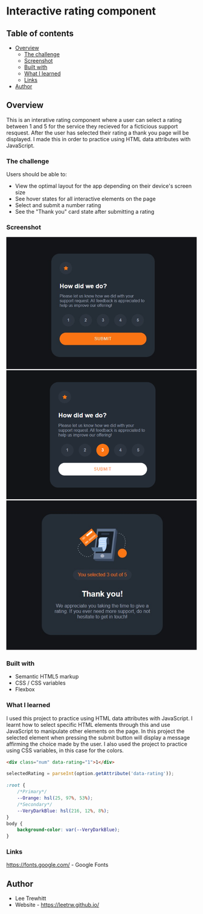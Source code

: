 # Interactive rating component 

## Table of contents

- [Overview](#overview)
  - [The challenge](#the-challenge)
  - [Screenshot](#screenshot)
  - [Built with](#built-with)
  - [What I learned](#what-i-learned)
  - [Links](#links)
- [Author](#author)



## Overview

This is an interative rating component where a user can select a rating between 1 and 5
for the service they recieved for a ficticious support resquest. After the user has selected 
their rating a thank you page will be displayed. I made this in order to practice using 
HTML data attributes with JavaScript. 


### The challenge

Users should be able to:

- View the optimal layout for the app depending on their device's screen size
- See hover states for all interactive elements on the page
- Select and submit a number rating
- See the "Thank you" card state after submitting a rating


### Screenshot

![A raw view of the rating component.](images/screenshot.jpg)
![Interactive elements highlighted.](images/screenshot2.jpg)
![The thank you page displaying the chosen rating.](images/screenshot3.jpg)


### Built with

- Semantic HTML5 markup
- CSS / CSS variables
- Flexbox


### What I learned

I used this project to practice using HTML data attributes with JavaScript. I learnt
how to select specific HTML elements through this and use JavaScript to manipulate 
other elements on the page. In this project the selected element when pressing the submit
button will display a message affirming the choice made by the user. I also used the
project to practice using CSS variables, in this case for the colors.

```html
<div class="num" data-rating="1">1</div>
```
```js
selectedRating = parseInt(option.getAttribute('data-rating'));
```
```css
:root {
    /*Primary*/
    --Orange: hsl(25, 97%, 53%);
    /*Secondary*/
    --VeryDarkBlue: hsl(216, 12%, 8%);
}
body {
    background-color: var(--VeryDarkBlue);
}
```

### Links

https://fonts.google.com/ - Google Fonts


## Author
- Lee Trewhitt
- Website - https://leetrw.github.io/


